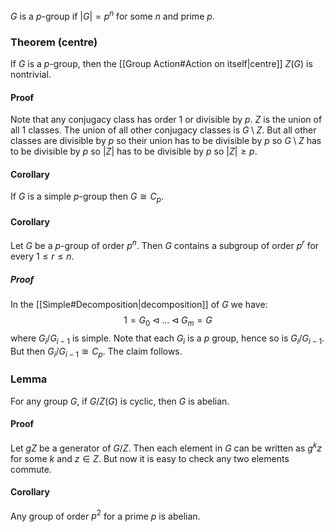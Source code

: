 $G$ is a $p$-group if $|G|=p^n$ for some $n$ and prime $p$.
### Theorem (centre)
If $G$ is a $p$-group, then the [[Group Action#Action on itself|centre]] $Z(G)$ is nontrivial.
#### Proof
Note that any conjugacy class has order $1$ or divisible by $p$. $Z$ is the union of all $1$ classes. The union of all other conjugacy classes is $G\setminus Z$. But all other classes are divisible by $p$ so their union has to be divisible by $p$ so $G\setminus Z$ has to be divisible by $p$ so $|Z|$ has to be divisible by $p$ so $|Z|\geq p$.
#### Corollary
If $G$ is a simple $p$-group then $G\cong C_p$.
#### Corollary 
Let $G$ be a $p$-group of order $p^n$. Then $G$ contains a subgroup of order $p^r$ for every $1\leq r\leq n$. 
##### Proof
In the [[Simple#Decomposition|decomposition]] of $G$ we have:
$$1=G_0\triangleleft\dots \triangleleft G_m=G$$
where $G_i/G_{i-1}$ is simple. Note that each $G_i$ is a $p$ group, hence so is $G_i/G_{i-1}$. But then $G_i/G_{i-1}\cong C_p$. The claim follows. 
### Lemma
For any group $G$, if $G/Z(G)$ is cyclic, then $G$ is abelian. 
#### Proof
Let $gZ$ be a generator of $G/Z$. Then each element in $G$ can be written as $g^kz$ for some $k$ and $z\in Z$. But now it is easy to check any two elements commute. 
#### Corollary
Any group of order $p^2$ for a prime $p$ is abelian.